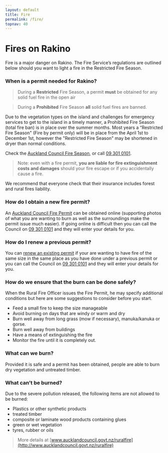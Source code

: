 ```yaml
---
layout: default
title: Fire
permalink: /fire/
topnav: 40
---
```


# Fires on Rakino

Fire is a major danger on Rakino. The Fire Service’s regulations  are outlined below should you want to light a fire in the Restricted Fire Season.

### When is a permit needed for Rakino?
>During a __Restricted__ Fire Season, a permit __must__ be obtained for any solid fuel fire in the open air

<!-- -->

>During a __Prohibited__ Fire Season __all__ solid fuel fires are banned.

Due to the vegetation types on the island and challenges for emergency services to get to the island in a timely manner, a Prohibited Fire Season (total fire ban) is in place over the summer months. 
Most years a “Restricted Fire Season" (Fire by permit only) will be in place from the April 1st to December 1st, however the "Restricted Fire Season" may be shortened in dryer than normal conditions. 

Check the [Auckland Council Fire Season](http://www.aucklandcouncil.govt.nz/ruralfire), or call [09 301 0101](tel:+093010101). 
>Note: even with a fire permit, __you are liable for fire extinguishment costs and damages__ should your fire escape or if you accidentally cause a fire.

We recommend that everyone check that their insurance includes forest and rural fires liability.

### How do I obtain a new fire permit?
An [Auckland Council Fire Permit](http://www.aucklandcouncil.govt.nz/ruralfire) can be obtained online (supporting photos of what you are wanting to burn as well as the surroundings make the permit issue much easier). If going online is difficult then you can call the Council on [09 301 0101](tel:+093010101) and they will enter your details for you.

### How do I renew a previous permit?
You can [renew an existing permit](http://www.aucklandcouncil.govt.nz/ruralfire) if your are wanting to have fire of the same size in the same place as you have done under a previous permit or you can call the Council on [09 301 0101](tel:+093010101) and they will enter your details for you.

### How do we ensure that the burn can be done safely?
When the Rural Fire Officer issues the Fire Permit, he may specify additional conditions but here are some suggestions to consider before you start.

* Feed a small fire to keep the size manageable
* Avoid burning on days that are windy or warm and dry
* Burn well away from long grass (mow if necessary), manuka/kanuka or gorse.
* Burn well away from buildings
* Have a means of extinguishing the fire
* Monitor the fire until it is completely out.

### What can we burn?
Provided it is safe and a permit has been obtained, people are able to burn dry vegetation and untreated timber. 

### What can’t be burned?
Due to the severe pollution released, the following items are not allowed to be burned:

* Plastics or other synthetic products
* treated timber
* composite or laminate wood products containing glues
* green or wet vegetation
* tyres, rubber or oils

>More details at [www.aucklandcouncil.govt.nz/ruralfire](http://www.aucklandcouncil.govt.nz/ruralfire)